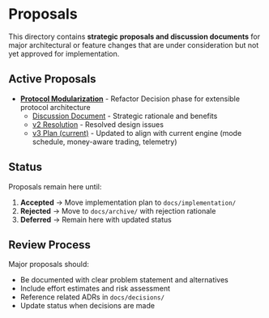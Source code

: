 # Proposals

This directory contains **strategic proposals and discussion documents** for major architectural or feature changes that are under consideration but not yet approved for implementation.

## Active Proposals

- **[Protocol Modularization](protocol_modularization_plan.md)** - Refactor Decision phase for extensible protocol architecture
  - [Discussion Document](protocol_modularization_discussion.md) - Strategic rationale and benefits
  - [v2 Resolution](protocol_modularization_v2_resolution.md) - Resolved design issues
  - [v3 Plan (current)](protocol_modularization_plan_v3.md) - Updated to align with current engine (mode schedule, money-aware trading, telemetry)

## Status

Proposals remain here until:
1. **Accepted** → Move implementation plan to `docs/implementation/`
2. **Rejected** → Move to `docs/archive/` with rejection rationale
3. **Deferred** → Remain here with updated status

## Review Process

Major proposals should:
- Be documented with clear problem statement and alternatives
- Include effort estimates and risk assessment
- Reference related ADRs in `docs/decisions/`
- Update status when decisions are made

